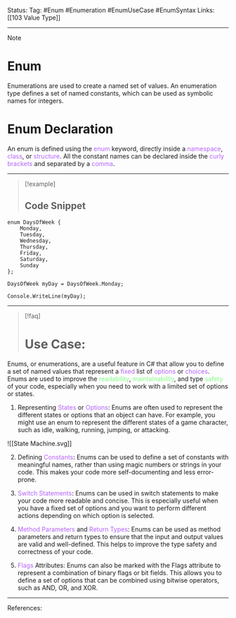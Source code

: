 Status: 
Tag: #Enum #Enumeration #EnumUseCase #EnumSyntax
Links: [[103 Value Type]]

---
> [!note] 
>  # Enum

Enumerations are used to create a named set of values. An enumeration type defines a set of named constants, which can be used as symbolic names for integers. 

# Enum Declaration

An enum is defined using the <font style="color:#b562f9">enum</font> keyword, directly inside a <font style="color:#b562f9">namespace</font>, <font style="color:#b562f9">class</font>, or <font style="color:#b562f9">structure</font>. All the constant names can be declared inside the <font style="color:#b562f9">curly brackets</font> and separated by a <font style="color:#b562f9">comma</font>.

---
> [!example] 
>  ## Code Snippet

``` run-csharp
enum DaysOfWeek {
    Monday,
    Tuesday,
    Wednesday,
    Thursday,
    Friday,
    Saturday,
    Sunday
};

DaysOfWeek myDay = DaysOfWeek.Monday;

Console.WriteLine(myDay);
```

---
> [!faq] 
>  # Use Case:

Enums, or enumerations, are a useful feature in C# that allow you to define a set of named values that represent a <font style="color:#b562f9">fixed</font> list of <font style="color:#b562f9">options</font> or <font style="color:#b562f9">choices</font>. Enums are used to improve the <font style="color:#81fd83">readability</font>, <font style="color:#81fd83">maintainability</font>, and type <font style="color:#81fd83">safety</font> of your code, especially when you need to work with a limited set of options or states.

1.  Representing <font style="color:#b562f9">States</font> or <font style="color:#b562f9">Options</font>: Enums are often used to represent the different states or options that an object can have. For example, you might use an enum to represent the different states of a game character, such as idle, walking, running, jumping, or attacking.

![[State Machine.svg]]

2.  Defining <font style="color:#b562f9">Constants</font>: Enums can be used to define a set of constants with meaningful names, rather than using magic numbers or strings in your code. This makes your code more self-documenting and less error-prone.

3.  <font style="color:#b562f9">Switch</font> <font style="color:#b562f9">Statements</font>: Enums can be used in switch statements to make your code more readable and concise. This is especially useful when you have a fixed set of options and you want to perform different actions depending on which option is selected.

4.  <font style="color:#b562f9">Method Parameters</font> and<font style="color:#b562f9"> Return Types</font>: Enums can be used as method parameters and return types to ensure that the input and output values are valid and well-defined. This helps to improve the type safety and correctness of your code.

5.  <font style="color:#b562f9">Flags</font> Attributes: Enums can also be marked with the Flags attribute to represent a combination of binary flags or bit fields. This allows you to define a set of options that can be combined using bitwise operators, such as AND, OR, and XOR.

---
References: